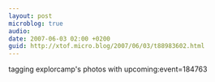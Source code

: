 ```yaml
---
layout: post
microblog: true
audio: 
date: 2007-06-03 02:00 +0200
guid: http://xtof.micro.blog/2007/06/03/t88983602.html
---
```

tagging explorcamp's photos with upcoming:event=184763
